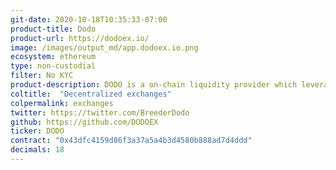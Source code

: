 ```yaml
---
git-date: 2020-10-18T10:35:33-07:00
product-title: Dodo
product-url: https://dodoex.io/
image: /images/output_md/app.dodoex.io.png
ecosystem: ethereum
type: non-custodial
filter: No KYC
product-description: DODO is a on-chain liquidity provider which leverages the Proactive Market Maker algorithm (PMM) to provide on-chain and contract-fillable liquidity for everyone
coltitle:  "Decentralized exchanges"
colpermalink: exchanges
twitter: https://twitter.com/BreederDodo
github: https://github.com/DODOEX
ticker: DODO
contract: "0x43dfc4159d86f3a37a5a4b3d4580b888ad7d4ddd"
decimals: 18
---
```

